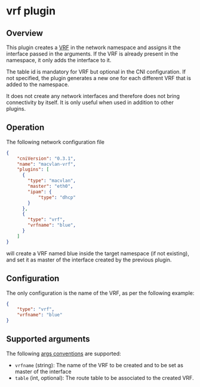 # vrf plugin

## Overview

This plugin creates a [VRF](https://www.kernel.org/doc/Documentation/networking/vrf.txt) in the network namespace and assigns it the interface passed in the arguments. If the VRF is already present in the namespace, it only adds the interface to it.

The table id is mandatory for VRF but optional in the CNI configuration. If not specified, the plugin generates a new one for each different VRF that is added to the namespace.

It does not create any network interfaces and therefore does not bring connectivity by itself.
It is only useful when used in addition to other plugins.

## Operation

The following network configuration file

```json
{
    "cniVersion": "0.3.1",
    "name": "macvlan-vrf",
    "plugins": [
      {
        "type": "macvlan",
        "master": "eth0",
        "ipam": {
            "type": "dhcp"
        }
      },
      {
        "type": "vrf",
        "vrfname": "blue",
      }
    ]
}
```

will create a VRF named blue inside the target namespace (if not existing), and set it as master of the interface created by the previous plugin.

## Configuration

The only configuration is the name of the VRF, as per the following example:

```json
{
    "type": "vrf",
    "vrfname": "blue"
}
```

## Supported arguments

The following [args conventions](https://github.com/containernetworking/cni/blob/master/CONVENTIONS.md#args-in-network-config) are supported:

* `vrfname` (string): The name of the VRF to be created and to be set as master of the interface
* `table` (int, optional): The route table to be associated to the created VRF.
